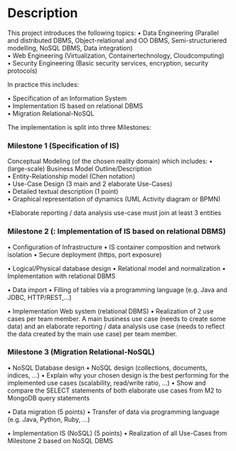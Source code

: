 # Description

This project introduces the following topics:
• Data Engineering (Parallel and distributed DBMS, Object-relational and OO DBMS, Semi-structuriered modelling, NoSQL DBMS, Data integration) <br/>
• Web Engineering (Virtualization, Containertechnology, Cloudcomputing)<br/>
• Security Engineering (Basic security services, encryption, security protocols)<br/>


In practice this includes:

• Specification of an Information System<br/>
• Implementation IS based on relational DBMS<br/>
• Migration Relational-NoSQL<br/>


The implementation is split into three Milestones:


 ### Milestone 1 (Specification of IS) ###

Conceptual Modeling (of the chosen reality domain) which includes:
• (large-scale) Business Model Outline/Description <br/>
• Entity-Relationship model (Chen notation) <br/>
• Use-Case Design (3 main and 2 elaborate Use-Cases)<br/>
	• Detailed textual description (1 point)<br/>
	• Graphical representation of dynamics (UML Activity diagram or BPMN) <br/>


*Elaborate reporting / data analysis use-case must join at least 3 entities



### Milestone 2 (: Implementation of IS based on relational DBMS) ###


• Configuration of Infrastructure 
	• IS container composition and network isolation
	• Secure deployment (https, port exposure) 

• Logical/Physical database design 
	• Relational model and normalization 
	• Implementation with relational DBMS 

• Data import 
	• Filling of tables via a programming language (e.g. Java and JDBC, HTTP/REST,…)

• Implementation Web system (relational DBMS) 
	• Realization of 2 use cases per team member. A main business use case (needs to create some data) and an elaborate
		reporting / data analysis use case (needs to reflect the data created by the main use case) per team member.



### Milestone 3 (Migration Relational-NoSQL) ###


• NoSQL Database design 
	• NoSQL design (collections, documents, indices, …) 
	• Explain why your chosen design is the best performing for the implemented use cases (scalability, read/write ratio, …) 
	•  Show and compare the SELECT statements of both elaborate use cases from M2 to MongoDB query statements 

•  Data migration (5 points)
	• Transfer of data via programming language (e.g. Java, Python, Ruby, …)

•  Implementation IS (NoSQL) (5 points)
	• Realization of all Use-Cases from Milestone 2 based on NoSQL DBMS
